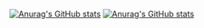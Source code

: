 [![Anurag's GitHub stats](https://github-readme-stats.vercel.app/api/username=daochen23&show_icons=true&theme=radical)](https://github.com/anuraghazra/github-readme-stats)
[![Anurag's GitHub stats](https://github-readme-stats.vercel.app/api/top-langs?username=daochen23&show_icons=true&theme=radical)](https://github.com/anuraghazra/github-readme-stats)
